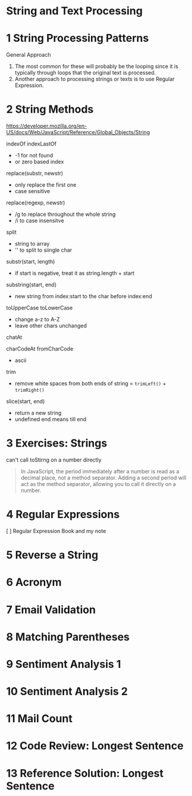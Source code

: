 String and Text Processing
============================

# 1	String Processing Patterns


General Approach

1. The most common for these will probably be the looping since it is typically through loops that the original text is processed.
2. Another approach to processing strings or texts is to use Regular Expression.


# 2	String Methods
https://developer.mozilla.org/en-US/docs/Web/JavaScript/Reference/Global_Objects/String

indexOf indexLastOf
- -1 for not found
- or zero based index

replace(substr, newstr)
- only replace the first one
- case sensitive

replace(regexp, newstr)
- /g to replace throughout the whole string
- /i to case insensitve

split
- string to array
- '' to split to siingle char

substr(start, length)
- if start is negative, treat it as string.length + start

substring(start, end)
- new string from index:start to the char before index:end

toUpperCase toLowerCase
- change a-z to A-Z
- leave other chars unchanged

chatAt


charCodeAt fromCharCode
- ascii

trim
- remove white spaces from both ends of string = `trimLeft()` + `trimRight()`

slice(start, end)
- return a new string
- undefined end means till end

# 3	Exercises: Strings

can't call toStirng on a number directly

> In JavaScript, the period immediately after a number is read as a decimal place, not a method separator. Adding a second period will act as the method separator, allowing you to call it directly on a number.


# 4	Regular Expressions

[ ] Regular Expression Book and my note

# 5	Reverse a String

# 6	Acronym

# 7	Email Validation

# 8	Matching Parentheses

# 9	Sentiment Analysis 1

# 10	Sentiment Analysis 2

# 11	Mail Count

# 12	Code Review: Longest Sentence

# 13	Reference Solution: Longest Sentence